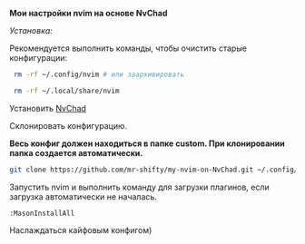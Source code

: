 
**Мои настройки nvim на основе NvChad**

*Установка:*

Рекомендуется выполнить команды, чтобы очистить старые конфигурации:

```bash
 rm -rf ~/.config/nvim # или заархивировать
 ``` 
 ```bash
  rm -rf ~/.local/share/nvim
  ```

Установить [NvChad](https://nvchad.com/docs/quickstart/install)

Склонировать конфигурацию.

**Весь конфиг должен находиться в папке custom. При клонировании папка создается автоматически.**

```bash
git clone https://github.com/mr-shifty/my-nvim-on-NvChad.git ~/.config/nvim/lua/custom --depth 1
```

Запустить nvim и выполнить команду для загрузки плагинов, если загрузка автоматически не началась.  

`:MasonInstallAll `

Наслаждаться кайфовым конфигом)

